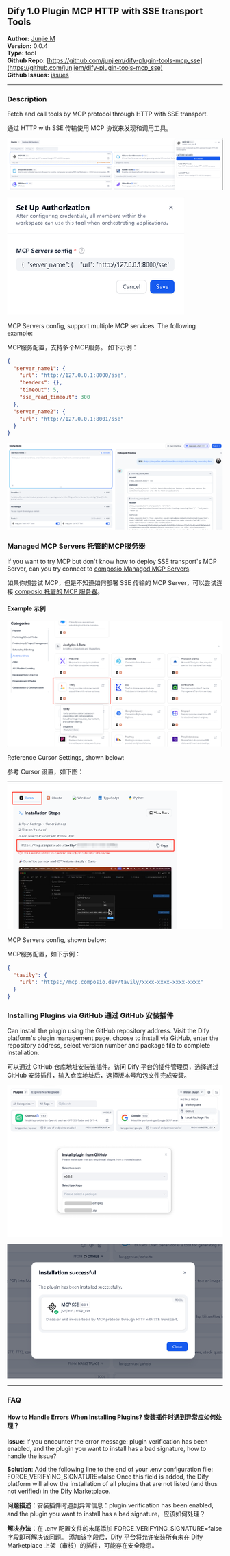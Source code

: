 ## Dify 1.0 Plugin MCP HTTP with SSE transport Tools


**Author:** [Junjie.M](https://github.com/junjiem)  
**Version:** 0.0.4  
**Type:** tool  
**Github Repo:** [https://github.com/junjiem/dify-plugin-tools-mcp_sse](https://github.com/junjiem/dify-plugin-tools-mcp_sse)  
**Github Issues:** [issues](https://github.com/junjiem/dify-plugin-tools-mcp_sse/issues)


---


### Description

Fetch and call tools by MCP protocol through HTTP with SSE transport.

通过 HTTP with SSE 传输使用 MCP 协议来发现和调用工具。

![mcp_sse_plugin](_assets/mcp_sse_plugin.png)

![mcp_sse_plugin_set_authorization](_assets/mcp_sse_plugin_set_authorization.png)

MCP Servers config, support multiple MCP services. The following example:

MCP服务配置，支持多个MCP服务。 如下示例：

```json
{
  "server_name1": {
    "url": "http://127.0.0.1:8000/sse",
    "headers": {},
    "timeout": 5,
    "sse_read_timeout": 300
  },
  "server_name2": {
    "url": "http://127.0.0.1:8001/sse"
  }
}
```


![agent_add_mcp_see_tools](_assets/agent_add_mcp_see_tools.png)


### Managed MCP Servers 托管的MCP服务器

If you want to try MCP but don't know how to deploy SSE transport's MCP Server, can you try connect to [composio Managed MCP Servers](https://mcp.composio.dev).

如果你想尝试 MCP，但是不知道如何部署 SSE 传输的 MCP Server，可以尝试连接 [composio 托管的 MCP 服务器](https://mcp.composio.dev)。

#### Example 示例

![composio_mcp_list](_assets/composio_mcp_list.png)

Reference Cursor Settings, shown below:

参考 Cursor 设置，如下图：

![composio_mcp_cursor](_assets/composio_mcp_cursor.png)

MCP Servers config, shown below:

MCP服务配置，如下示例：

```json
{
  "tavily": {
    "url": "https://mcp.composio.dev/tavily/xxxx-xxxx-xxxx-xxxx"
  }
}
```


### Installing Plugins via GitHub  通过 GitHub 安装插件

Can install the plugin using the GitHub repository address. Visit the Dify platform's plugin management page, choose to install via GitHub, enter the repository address, select version number and package file to complete installation.

可以通过 GitHub 仓库地址安装该插件。访问 Dify 平台的插件管理页，选择通过 GitHub 安装插件，输入仓库地址后，选择版本号和包文件完成安装。

![install_plugin_via_github](_assets/install_plugin_via_github.png)

![install_plugin_via_github](_assets/install_plugin_via_github_successfully.png)



---



### FAQ

#### How to Handle Errors When Installing Plugins? 安装插件时遇到异常应如何处理？

**Issue**: If you encounter the error message: plugin verification has been enabled, and the plugin you want to install has a bad signature, how to handle the issue?

**Solution**: Add the following line to the end of your .env configuration file: FORCE_VERIFYING_SIGNATURE=false
Once this field is added, the Dify platform will allow the installation of all plugins that are not listed (and thus not verified) in the Dify Marketplace.

**问题描述**：安装插件时遇到异常信息：plugin verification has been enabled, and the plugin you want to install has a bad signature，应该如何处理？

**解决办法**：在 .env 配置文件的末尾添加 FORCE_VERIFYING_SIGNATURE=false 字段即可解决该问题。
添加该字段后，Dify 平台将允许安装所有未在 Dify Marketplace 上架（审核）的插件，可能存在安全隐患。

